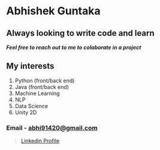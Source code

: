 # Abhishek Guntaka

## Always looking to write code and learn
***Feel free to reach out to me to colaborate in a project***
## My interests 

1. Python (front/back end)
2. Java (front/back end)
3. Machine Learning
4. NLP
5. Data Science
6. Unity 2D

### Email - abhi91420@gmail.com

> [Linkedin Profile](https://www.linkedin.com/in/abhishek-guntaka-32922469/)
